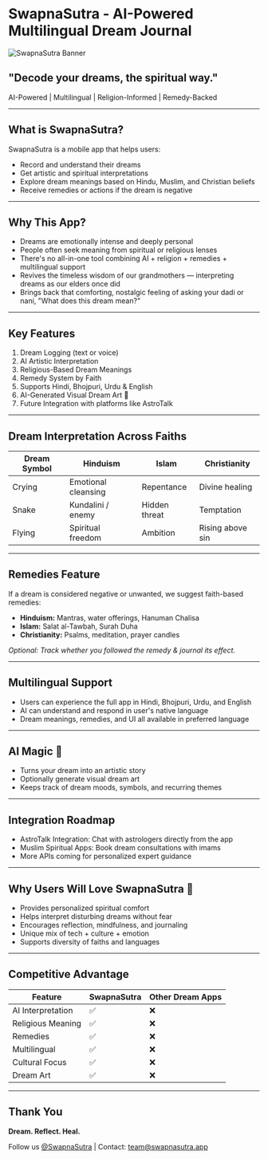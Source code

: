 # SwapnaSutra - AI-Powered Multilingual Dream Journal

![SwapnaSutra Banner](./7ff976a8-84b7-4fe6-bc03-2c2dacc9159e.png)

## "Decode your dreams, the spiritual way."

AI-Powered | Multilingual | Religion-Informed | Remedy-Backed

---

## What is SwapnaSutra?

SwapnaSutra is a mobile app that helps users:
- Record and understand their dreams
- Get artistic and spiritual interpretations
- Explore dream meanings based on Hindu, Muslim, and Christian beliefs
- Receive remedies or actions if the dream is negative

---

## Why This App?

- Dreams are emotionally intense and deeply personal
- People often seek meaning from spiritual or religious lenses
- There's no all-in-one tool combining AI + religion + remedies + multilingual support
- Revives the timeless wisdom of our grandmothers — interpreting dreams as our elders once did
- Brings back that comforting, nostalgic feeling of asking your dadi or nani, "What does this dream mean?"

---

## Key Features

1. Dream Logging (text or voice)
2. AI Artistic Interpretation
3. Religious-Based Dream Meanings
4. Remedy System by Faith
5. Supports Hindi, Bhojpuri, Urdu & English
6. AI-Generated Visual Dream Art 🎨
7. Future Integration with platforms like AstroTalk

---

## Dream Interpretation Across Faiths

| Dream Symbol | Hinduism | Islam | Christianity |
|--------------|----------|-------|--------------|
| Crying       | Emotional cleansing | Repentance | Divine healing |
| Snake        | Kundalini / enemy | Hidden threat | Temptation |
| Flying       | Spiritual freedom | Ambition | Rising above sin |

---

## Remedies Feature

If a dream is considered negative or unwanted, we suggest faith-based remedies:

- **Hinduism:** Mantras, water offerings, Hanuman Chalisa
- **Islam:** Salat al-Tawbah, Surah Duha
- **Christianity:** Psalms, meditation, prayer candles

*Optional: Track whether you followed the remedy & journal its effect.*

---

## Multilingual Support

- Users can experience the full app in Hindi, Bhojpuri, Urdu, and English
- AI can understand and respond in user's native language
- Dream meanings, remedies, and UI all available in preferred language

---

## AI Magic 🎨

- Turns your dream into an artistic story
- Optionally generate visual dream art
- Keeps track of dream moods, symbols, and recurring themes

---

## Integration Roadmap

- AstroTalk Integration: Chat with astrologers directly from the app
- Muslim Spiritual Apps: Book dream consultations with imams
- More APIs coming for personalized expert guidance

---

## Why Users Will Love SwapnaSutra 💖

- Provides personalized spiritual comfort
- Helps interpret disturbing dreams without fear
- Encourages reflection, mindfulness, and journaling
- Unique mix of tech + culture + emotion
- Supports diversity of faiths and languages

---

## Competitive Advantage

| Feature                | SwapnaSutra | Other Dream Apps |
|------------------------|-------------|------------------|
| AI Interpretation      | ✅          | ❌               |
| Religious Meaning      | ✅          | ❌               |
| Remedies               | ✅          | ❌               |
| Multilingual           | ✅          | ❌               |
| Cultural Focus         | ✅          | ❌               |
| Dream Art              | ✅          | ❌               |

---

## Thank You

**Dream. Reflect. Heal.**

Follow us [@SwapnaSutra](#) | Contact: team@swapnasutra.app
